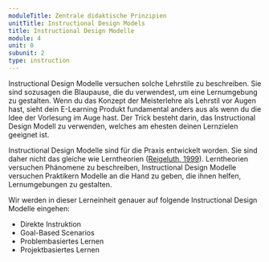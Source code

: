 ```yaml
---
moduleTitle: Zentrale didaktische Prinzipien
unitTitle: Instructional Design Models
title: Instructional Design Modelle
module: 4
unit: 0
subunit: 2
type: instruction
---
```


Instructional Design Modelle versuchen solche Lehrstile zu beschreiben. Sie sind sozusagen die Blaupause, die du verwendest, um eine Lernumgebung zu gestalten. Wenn du das Konzept der Meisterlehre als Lehrstil vor Augen hast, sieht dein E-Learning Produkt fundamental anders aus als wenn du die Idee der Vorlesung im Auge hast. Der Trick besteht darin, das Instructional Design Modell zu verwenden, welches am ehesten deinen Lernzielen geeignet ist. 

Instructional Design Modelle sind für die Praxis entwickelt worden. Sie sind daher nicht das gleiche wie Lerntheorien ([Reigeluth, 1999](https://books.google.de/books?hl=de&lr=&id=OUq55prZIMEC&oi=fnd&pg=PT18&dq=what+is+instructional+theory+and+how+is+it+changing&ots=1LyxYETwhz&sig=qJN-LBmwiiSvswk0LWg5ghGGv48#v=onepage&q=what%20is%20instructional%20theory%20and%20how%20is%20it%20changing&f=false)). Lerntheorien versuchen Phänomene zu beschreiben, Instructional Design Modelle versuchen Praktikern Modelle an die Hand zu geben, die ihnen helfen, Lernumgebungen zu gestalten. 

Wir werden in dieser Lerneinheit genauer auf folgende Instructional Design Modelle eingehen: 

* Direkte Instruktion
* Goal-Based Scenarios
* Problembasiertes Lernen
* Projektbasiertes Lernen